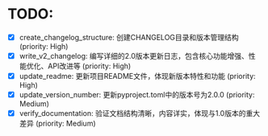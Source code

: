 # TODO:

- [x] create_changelog_structure: 创建CHANGELOG目录和版本管理结构 (priority: High)
- [x] write_v2_changelog: 编写详细的2.0版本更新日志，包含核心功能增强、性能优化、API改进等 (priority: High)
- [x] update_readme: 更新项目README文件，体现新版本特性和功能 (priority: High)
- [x] update_version_number: 更新pyproject.toml中的版本号为2.0.0 (priority: Medium)
- [x] verify_documentation: 验证文档结构清晰，内容详实，体现与1.0版本的重大差异 (priority: Medium)
